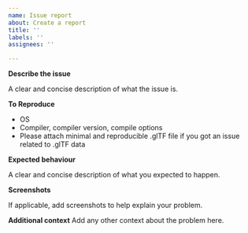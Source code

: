 ```yaml
---
name: Issue report
about: Create a report
title: ''
labels: ''
assignees: ''

---
```


**Describe the issue**

A clear and concise description of what the issue is.

**To Reproduce**

- OS
- Compiler, compiler version, compile options
- Please attach minimal and reproducible .glTF file if you got an issue related to .glTF data

**Expected behaviour**

A clear and concise description of what you expected to happen.

**Screenshots**

If applicable, add screenshots to help explain your problem.


**Additional context**
Add any other context about the problem here.
